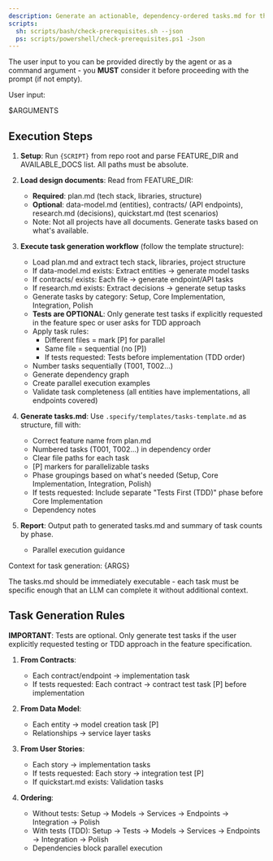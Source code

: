```yaml
---
description: Generate an actionable, dependency-ordered tasks.md for the feature based on available design artifacts.
scripts:
  sh: scripts/bash/check-prerequisites.sh --json
  ps: scripts/powershell/check-prerequisites.ps1 -Json
---
```


The user input to you can be provided directly by the agent or as a command argument - you **MUST** consider it before proceeding with the prompt (if not empty).

User input:

$ARGUMENTS

## Execution Steps

1. **Setup**: Run `{SCRIPT}` from repo root and parse FEATURE_DIR and AVAILABLE_DOCS list. All paths must be absolute.

2. **Load design documents**: Read from FEATURE_DIR:
   - **Required**: plan.md (tech stack, libraries, structure)
   - **Optional**: data-model.md (entities), contracts/ (API endpoints), research.md (decisions), quickstart.md (test scenarios)
   - Note: Not all projects have all documents. Generate tasks based on what's available.

3. **Execute task generation workflow** (follow the template structure):
   - Load plan.md and extract tech stack, libraries, project structure
   - If data-model.md exists: Extract entities → generate model tasks
   - If contracts/ exists: Each file → generate endpoint/API tasks
   - If research.md exists: Extract decisions → generate setup tasks
   - Generate tasks by category: Setup, Core Implementation, Integration, Polish
   - **Tests are OPTIONAL**: Only generate test tasks if explicitly requested in the feature spec or user asks for TDD approach
   - Apply task rules:
     * Different files = mark [P] for parallel
     * Same file = sequential (no [P])
     * If tests requested: Tests before implementation (TDD order)
   - Number tasks sequentially (T001, T002...)
   - Generate dependency graph
   - Create parallel execution examples
   - Validate task completeness (all entities have implementations, all endpoints covered)

4. **Generate tasks.md**: Use `.specify/templates/tasks-template.md` as structure, fill with:
   - Correct feature name from plan.md
   - Numbered tasks (T001, T002...) in dependency order
   - Clear file paths for each task
   - [P] markers for parallelizable tasks
   - Phase groupings based on what's needed (Setup, Core Implementation, Integration, Polish)
   - If tests requested: Include separate "Tests First (TDD)" phase before Core Implementation
   - Dependency notes

5. **Report**: Output path to generated tasks.md and summary of task counts by phase.
   - Parallel execution guidance

Context for task generation: {ARGS}

The tasks.md should be immediately executable - each task must be specific enough that an LLM can complete it without additional context.

## Task Generation Rules

**IMPORTANT**: Tests are optional. Only generate test tasks if the user explicitly requested testing or TDD approach in the feature specification.

1. **From Contracts**:
   - Each contract/endpoint → implementation task
   - If tests requested: Each contract → contract test task [P] before implementation
   
2. **From Data Model**:
   - Each entity → model creation task [P]
   - Relationships → service layer tasks
   
3. **From User Stories**:
   - Each story → implementation tasks
   - If tests requested: Each story → integration test [P]
   - If quickstart.md exists: Validation tasks

4. **Ordering**:
   - Without tests: Setup → Models → Services → Endpoints → Integration → Polish
   - With tests (TDD): Setup → Tests → Models → Services → Endpoints → Integration → Polish
   - Dependencies block parallel execution